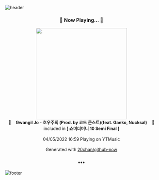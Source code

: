 ![header](https://capsule-render.vercel.app/api?type=wave&height=170&section=header&text=Hi.%20I'm%20SHIFT&fontColor=090707&fontAlignX=45&fontAlignY=65&fontSize=100)

<h3 align="center">🎵 Now Playing... 🎵</h3>
<p align="center">
  <a href="https://music.youtube.com/watch?v=AFGKadHQWzc">
    <img width="300" src="https://lh3.googleusercontent.com/o2BSqNa2GLchDXnpauN6B5QQx6alJThEWHA66AuG-_B4Jb_SC0Gw1rUPY2ocEsPk4BTfLZPZR1siHZ2u">
  </a>
  <br>
  🎵&nbsp&nbsp&nbsp <b>Gwangil Jo - 호우주의 (Prod. by 코드 쿤스트)(feat. Gaeko, Nucksal)</b> &nbsp&nbsp&nbsp🎵
  <br>
  included in <b>[ 쇼미더머니 10 Semi Final ]</b>
  
  <br />
  <br />
  04/05/2022 16:59 Playing on YTMusic
  <br />
  <br />
  Generated with <a href="https://github.com/20chan/github-now">20chan/github-now</a>
</p>

<h3 align="center">•••</h3>

![footer](https://capsule-render.vercel.app/api?type=wave&height=150&section=footer)
